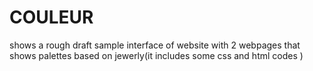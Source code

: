 # COULEUR
shows a  rough draft sample interface of website with 2 webpages that shows palettes based on jewerly(it includes some css and html codes )
